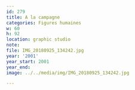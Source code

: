 ```yaml
---
id: 279
title: A la campagne
categories: Figures humaines
w: 60
h: 92
location: graphic studio
note:
file: IMG_20180925_134242.jpg
year: '2001'
year_start: 2001
year_end:
image: ../../media/img/IMG_20180925_134242.jpg

---
```

